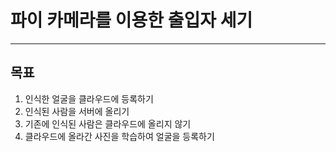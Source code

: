# 파이 카메라를 이용한 출입자 세기
* * * 
## 목표 
1. 인식한 얼굴을 클라우드에 등록하기  
2. 인식된 사람을 서버에 올리기
3. 기존에 인식된 사람은 클라우드에 올리지 않기
4. 클라우드에 올라간 사진을 학습하여 얼굴을 등록하기